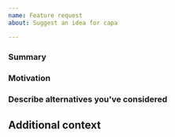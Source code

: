 ```yaml
---
name: Feature request
about: Suggest an idea for capa

---
```

<!--
# Is your issue related to capa rules (for example an idea for a new rule)?
We use submodules to separate code, rules and test data. If your issue is related to capa rules, please report it at https://github.com/mandiant/capa-rules/issues.

# Have you checked that your issue isn't already filed?
Please search if there is a similar issue at https://github.com/mandiant/capa/issues. If there is already a similar issue, please add more details there instead of opening a new one.

# Have you read Google's Code of Conduct?
By filing an issue, you are expected to comply with it, including treating everyone with respect: https://opensource.google/conduct

# Have you read capa's CONTRIBUTING guide?
It contains helpful information about how to contribute to capa. Check https://github.com/mandiant/capa/blob/master/.github/CONTRIBUTING.md#suggesting-enhancements
-->

### Summary

<!-- One paragraph explanation of the feature. -->

### Motivation

<!-- Why are we doing this? What use cases does it support? What is the expected outcome? -->

### Describe alternatives you've considered

<!-- A clear and concise description of the alternative solutions you've considered. -->

## Additional context

<!-- Add any other context or screenshots about the feature request here. -->

